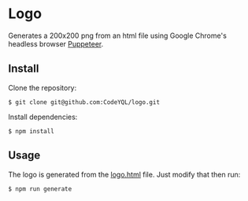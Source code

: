 # Logo

Generates a 200x200 png from an html file using Google Chrome's headless browser [Puppeteer](https://github.com/GoogleChrome/puppeteer).

## Install

Clone the repository:

```
$ git clone git@github.com:CodeYQL/logo.git
```

Install dependencies:

```
$ npm install
```

## Usage

The logo is generated from the [logo.html](logo.html) file.
Just modify that then run:

```
$ npm run generate
```
